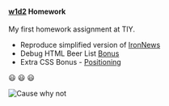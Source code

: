 #### [w1d2](https://github.com/jjrajani/w1d2_HW) Homework

My first homework assignment at TIY.

  * Reproduce simplified version of [IronNews](https://github.com/jjrajani/w1d2_HW/tree/master/HW_IronNews)
  * Debug HTML Beer List [Bonus](https://github.com/jjrajani/w1d2_HW/tree/master/Bonus)
  * Extra CSS Bonus - [Positioning](https://github.com/jjrajani/w1d2_HW/tree/master/Bonus_2)

:smiley: :smiley: :smiley:

![Cause why not](http://lorempixel.com/200/200/animals)